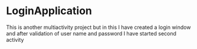 # LoginApplication

This is another multiactivity project but in this I have created a login window and after validation of user name and password I have started second activity
